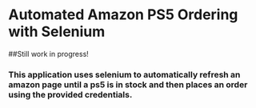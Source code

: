 # Automated Amazon PS5 Ordering with Selenium
##Still work in progress! 
### This application uses selenium to automatically refresh an amazon page until a ps5 is in stock and then places an order using the provided credentials.

